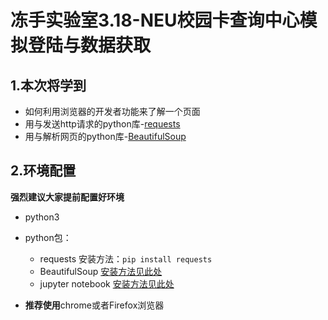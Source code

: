 # 冻手实验室3.18-NEU校园卡查询中心模拟登陆与数据获取

## 1.本次将学到

- 如何利用浏览器的开发者功能来了解一个页面
- 用与发送http请求的python库-[requests](http://docs.python-requests.org/zh_CN/latest/user/quickstart.html)
- 用与解析网页的python库-[BeautifulSoup](https://www.crummy.com/software/BeautifulSoup/bs4/doc/index.zh.html)

## 2.环境配置

**强烈建议大家提前配置好环境**
- python3
- python包：
    - requests   安装方法：`pip install requests`  
    - BeautifulSoup [安装方法见此处](https://www.crummy.com/software/BeautifulSoup/bs4/doc/index.zh.html#id5)
    - jupyter notebook  [安装方法见此处](http://jupyter.org/install)

- **推荐使用**chrome或者Firefox浏览器

